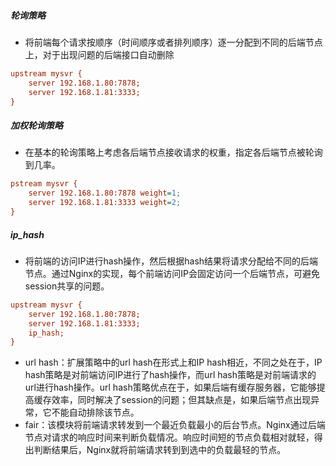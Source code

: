 <!--
 * @Author: 程英明
 * @Date: 2022-07-25 15:18:30
 * @LastEditTime: 2022-07-25 15:19:13
 * @LastEditors: 程英明
 * @Description: 
 * @FilePath: \doc-man\docs\software\nginx\instance\balance.md
 * QQ:504875043@qq.com
-->
#####  轮询策略
- 将前端每个请求按顺序（时间顺序或者排列顺序）逐一分配到不同的后端节点上，对于出现问题的后端接口自动删除
```ini
upstream mysvr {
	server 192.168.1.80:7878;
	server 192.168.1.81:3333;
}
```

##### 加权轮询策略
- 在基本的轮询策略上考虑各后端节点接收请求的权重，指定各后端节点被轮询到几率。
```ini
pstream mysvr {
	server 192.168.1.80:7878 weight=1;
	server 192.168.1.81:3333 weight=2;
}
```

##### ip_hash
- 将前端的访问IP进行hash操作，然后根据hash结果将请求分配给不同的后端节点。通过Nginx的实现，每个前端访问IP会固定访问一个后端节点，可避免session共享的问题。
```ini
upstream mysvr {
	server 192.168.1.80:7878;
	server 192.168.1.81:3333;
	ip_hash;
}
```
- url hash：扩展策略中的url hash在形式上和IP hash相近，不同之处在于，IP hash策略是对前端访问IP进行了hash操作，而url hash策略是对前端请求的url进行hash操作。url hash策略优点在于，如果后端有缓存服务器，它能够提高缓存效率，同时解决了session的问题；但其缺点是，如果后端节点出现异常，它不能自动排除该节点。
- fair：该模块将前端请求转发到一个最近负载最小的后台节点。Nginx通过后端节点对请求的响应时间来判断负载情况。响应时间短的节点负载相对就轻，得出判断结果后，Nginx就将前端请求转到到选中的负载最轻的节点。
